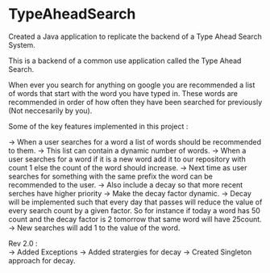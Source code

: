 # TypeAheadSearch
Created a Java application to replicate the backend of a Type Ahead Search System.


This is a backend of a common use application called the Type Ahead Search. 

When ever you search for anything on google you are recommended a list of words that start with the word you have typed in. These words are recommended in order of how often they have been searched for previously (Not neccesarily by you).

Some of the key features implemented in this project :

-> When a user searches for a word a list of words should be recommended to them.
-> This list can contain a dynamic number of words.
-> When a user searches for a word if it is a new word add it to our repository with count 1 else the count of the word should increase.
-> Next time as user searches for something with the same prefix the word can be recommended to the user.
-> Also include a decay so that more recent serches have higher priority
-> Make the decay factor dynamic.
-> Decay will be implemented such that every day that passes will reduce the value of every search count by a given factor. So for instance if today a word has 50 count and the decay factor is 2 tomorrow that same word will have 25count.
-> New searches will add 1 to the value of the word.


Rev 2.0 :  
  -> Added Exceptions 
  -> Added stratergies for decay
  -> Created Singleton approach for decay.
  
